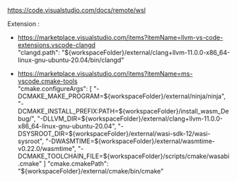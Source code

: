 https://code.visualstudio.com/docs/remote/wsl  

Extension :
 - https://marketplace.visualstudio.com/items?itemName=llvm-vs-code-extensions.vscode-clangd  
        "clangd.path": "${workspaceFolder}/external/clang+llvm-11.0.0-x86_64-linux-gnu-ubuntu-20.04/bin/clangd"
  
 - https://marketplace.visualstudio.com/items?itemName=ms-vscode.cmake-tools  
"cmake.configureArgs": [
  "-DCMAKE_MAKE_PROGRAM=${workspaceFolder}/external/ninja/ninja",
  "-DCMAKE_INSTALL_PREFIX:PATH=${workspaceFolder}/install_wasm_Debug/",
  "-DLLVM_DIR=${workspaceFolder}/external/clang+llvm-11.0.0-x86_64-linux-gnu-ubuntu-20.04",
  "-DSYSROOT_DIR=${workspaceFolder}/external/wasi-sdk-12/wasi-sysroot",
  "-DWASMTIME=${workspaceFolder}/external/wasmtime-v0.22.0/wasmtime",
  "-DCMAKE_TOOLCHAIN_FILE=${workspaceFolder}/scripts/cmake/wasabi.cmake"
]
"cmake.cmakePath": "${workspaceFolder}/external/cmake/bin/cmake"
